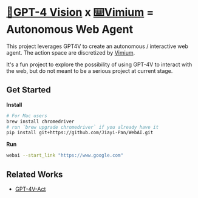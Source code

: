 # [🧠GPT-4 Vision](https://openai.com/research/gpt-4v-system-card) x [⌨️Vimium](https://github.com/philc/vimium) = Autonomous Web Agent

This project leverages GPT4V to create an autonomous / interactive web agent. The action space are discretized by [Vimium](https://github.com/philc/vimium).

It's a fun project to explore the possibility of using GPT-4V to interact with the web, but do not meant to be a serious project at current stage.

## Get Started
**Install**
```bash
# For Mac users
brew install chromedriver  
# run `brew upgrade chromedriver` if you already have it
pip install git+https://github.com/Jiayi-Pan/WebAI.git
```

**Run**
```bash
webai --start_link "https://www.google.com"
```
## Related Works
- [GPT-4V-Act](https://github.com/ddupont808/GPT-4V-Act)